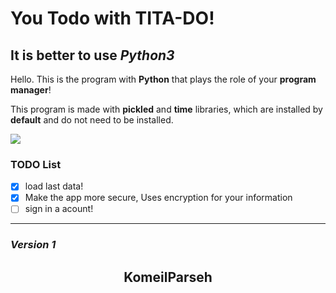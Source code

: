 # You Todo with TITA-DO!
 
## It is better to use *Python3*

Hello. This is the program with **Python** that plays the role of your **program manager**!

This program is made with **pickled** and **time** libraries, which are installed by **default** and do not need to be installed.

![](http://s10.picofile.com/file/8406880900/2020_08_26_20_16_10.gif)


### TODO List 

- [x]  load last data!
- [x]  Make the app more secure, Uses encryption for your information
- [ ]  sign in a acount!

----------------------

###     *Version* *1* 

## <center>KomeilParseh</center> 
